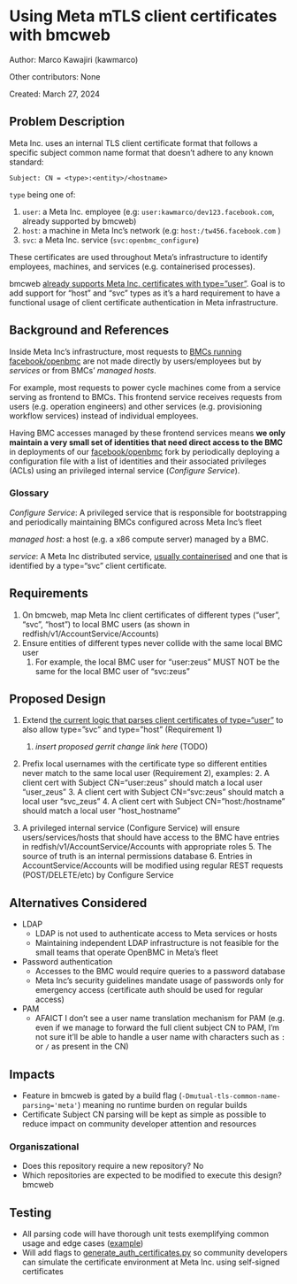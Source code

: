 # Using Meta mTLS client certificates with bmcweb

Author: Marco Kawajiri (kawmarco)

Other contributors: None

Created: March 27, 2024


## Problem Description

Meta Inc. uses an internal TLS client certificate format that follows a specific subject common name format that doesn’t adhere to any known standard:

```
Subject: CN = <type>:<entity>/<hostname>
```

`type` being one of:
1. `user`: a Meta Inc. employee (e.g: `user:kawmarco/dev123.facebook.com`, already supported by bmcweb)
2. `host`: a machine in Meta Inc’s network (e.g: `host:/tw456.facebook.com` )
3. `svc`: a Meta Inc. service (`svc:openbmc_configure`)

These certificates are used throughout Meta’s infrastructure to identify employees, machines, and services (e.g. containerised processes).

bmcweb [already supports Meta Inc. certificates with type=”user”](https://gerrit.openbmc.org/c/openbmc/bmcweb/+/67477). Goal is to add support for “host” and “svc” types as it’s a hard requirement to have a functional usage of client certificate authentication in Meta infrastructure.


## Background and References

Inside Meta Inc’s infrastructure, most requests to [BMCs running facebook/openbmc](https://github.com/facebook/openbmc) are not made directly by users/employees but by _services_ or from BMCs’ _managed hosts_.

For example, most requests to power cycle machines come from a service serving as frontend to BMCs. This frontend service receives requests from users (e.g. operation engineers) and other services (e.g. provisioning workflow services) instead of individual employees.

Having BMC accesses managed by these frontend services means **we only maintain a very small set of identities that need direct access to the BMC** in deployments of our [facebook/openbmc](https://github.com/facebook/openbmc) fork by periodically deploying a configuration file with a list of identities and their associated privileges (ACLs) using an privileged internal service (_Configure Service_).


### Glossary

_Configure Service_: A privileged service that is responsible for bootstrapping and periodically maintaining BMCs configured across Meta Inc’s fleet

_managed host_: a host (e.g. a x86 compute server) managed by a BMC.

_service_: A Meta Inc distributed service, [usually containerised](https://engineering.fb.com/2019/06/06/data-center-engineering/twine/) and one that is identified by a type=“svc” client certificate.


## Requirements

1. On bmcweb, map Meta Inc client certificates of different types (“user”, “svc”, “host”) to local BMC users (as shown in redfish/v1/AccountService/Accounts)
2. Ensure entities of different types never collide with the same local BMC user
    1. For example, the local BMC user for “user:zeus” MUST NOT be the same for the local BMC user of “svc:zeus”

## Proposed Design

1. Extend [the current logic that parses client certificates of type=“user”](https://gerrit.openbmc.org/c/openbmc/bmcweb/+/67477) to also allow type=”svc” and type=”host” (Requirement 1)
    1. _insert proposed gerrit change link here_ (TODO)

2. Prefix local usernames with the certificate type so different entities never match to the same local user (Requirement 2), examples:
    2. A client cert with Subject CN=“user:zeus” should match a local user “user_zeus”
    3. A client cert with Subject CN=“svc:zeus” should match a local user “svc_zeus”
    4. A client cert with Subject CN=”host:/hostname” should match a local user “host_hostname”

3. A privileged internal service (Configure Service) will ensure users/services/hosts that should have access to the BMC have entries in redfish/v1/AccountService/Accounts with appropriate roles
    5. The source of truth is an internal permissions database
    6. Entries in AccountService/Accounts will be modified using regular REST requests (POST/DELETE/etc) by Configure Service

## Alternatives Considered

* LDAP
    * LDAP is not used to authenticate access to Meta services or hosts
    * Maintaining independent LDAP infrastructure is not feasible for the small teams that operate OpenBMC in Meta’s fleet
* Password authentication
    * Accesses to the BMC would require queries to a password database
    * Meta Inc’s security guidelines mandate usage of passwords only for emergency access (certificate auth should be used for regular access)
* PAM
    * AFAICT I don’t see a user name translation mechanism for PAM (e.g. even if we manage to forward the full client subject CN to PAM, I’m not sure it’ll be able to handle a user name with characters such as `:` or `/` as present in the CN)

## Impacts

* Feature in bmcweb is gated by a build flag (`-Dmutual-tls-common-name-parsing='meta'`) meaning no runtime burden on regular builds
* Certificate Subject CN parsing will be kept as simple as possible to reduce impact on community developer attention and resources

### Organiszational

* Does this repository require a new repository? No
* Which repositories are expected to be modified to execute this design? bmcweb

## Testing

* All parsing code will have thorough unit tests exemplifying common usage and edge cases ([example](https://gerrit.openbmc.org/c/openbmc/bmcweb/+/67477))
* Will add flags to [generate_auth_certificates.py](https://github.com/openbmc/bmcweb/blob/master/scripts/generate_auth_certificates.py) so community developers can simulate the certificate environment at Meta Inc. using self-signed certificates
